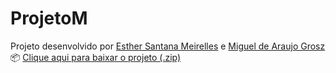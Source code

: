 # ProjetoM
Projeto desenvolvido por [Esther Santana Meirelles](https://github.com/ttetricas) e [Miguel de Araujo Grosz](https://github.com/miguelgrosz)
📦 [Clique aqui para baixar o projeto (.zip)](https://ttetricas.github.io/ProjetoM/dist/ProjetoM.zip)
